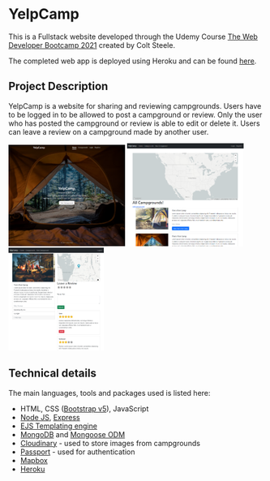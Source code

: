 # YelpCamp
This is a Fullstack website developed through the Udemy Course [The Web Developer Bootcamp 2021](https://www.udemy.com/course/the-web-developer-bootcamp/) created by Colt Steele.

The completed web app is deployed using Heroku and can be found [here](https://limitless-beyond-02363.herokuapp.com/).

## Project Description
YelpCamp is a website for sharing and reviewing campgrounds. Users have to be logged in to be allowed to post a campground or review. Only the user who has posted the campground or review is able to edit or delete it. Users can leave a review on a campground made by another user.

<img src="readme_images/homepage.png" width="230"> <img src="readme_images/campgroundspage.png" width="230" height="203">
<img src="readme_images/showpage.png" height="203">

## Technical details
The main languages, tools and packages used is listed here:
* HTML, CSS ([Bootstrap v5](https://getbootstrap.com/docs/5.0/getting-started/introduction/)), JavaScript
* [Node JS](https://nodejs.org/en/), [Express](https://expressjs.com/)
* [EJS Templating engine](https://ejs.co/)
* [MongoDB](https://www.mongodb.com/) and [Mongoose ODM](https://mongoosejs.com/)
* [Cloudinary](https://cloudinary.com/) - used to store images from campgrounds
* [Passport](http://www.passportjs.org/) - used for authentication
* [Mapbox](https://www.mapbox.com/)
* [Heroku](https://www.heroku.com/)

    
